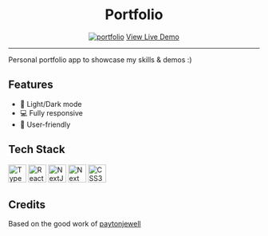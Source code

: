 <h1 align="center">
Portfolio
</h1>

<div align="center">
<a href="https://patportfolio.dev/" target="_blank" rel="noreferrer"><img src="https://user-images.githubusercontent.com/14903362/182062125-6835ac9b-06a2-4f8c-82e9-bb605c228388.png" alt="portfolio" /></a>
 <a href="https://patportfolio.dev/" align="center" target="_blank">
   View Live Demo
 </a>
</div>

---

Personal portfolio app to showcase my skills & demos :)

## Features

- 🌙 Light/Dark mode
- 💻 Fully responsive
- 🤖 User-friendly

## Tech Stack

<p align="left">
<a href="https://www.typescriptlang.org/" target="_blank" rel="noreferrer"><img src="https://raw.githubusercontent.com/danielcranney/readme-generator/main/public/icons/skills/typescript-colored.svg" width="36" height="36" alt="TypeScript" /></a>
<a href="https://reactjs.org/" target="_blank" rel="noreferrer"><img src="https://raw.githubusercontent.com/danielcranney/readme-generator/main/public/icons/skills/react-colored.svg" width="36" height="36" alt="React" /></a>
<a href="https://nextjs.org/docs" target="_blank" rel="noreferrer"><img src="https://raw.githubusercontent.com/danielcranney/readme-generator/main/public/icons/skills/nextjs-colored.svg" width="36" height="36" alt="NextJs" /></a>
<a href="https://nextui.org/" target="_blank" rel="noreferrer"><img src="https://user-images.githubusercontent.com/14903362/182061350-c4082594-1682-441f-94b6-384aaf0afe69.png" width="36" height="36" alt="Next UI" /></a>
 <a href="https://www.w3.org/TR/CSS/#css" target="_blank" rel="noreferrer"><img src="https://raw.githubusercontent.com/danielcranney/readme-generator/main/public/icons/skills/css3-colored.svg" width="36" height="36" alt="CSS3" /></a>
</p>

## Credits

Based on the good work of [paytonjewell](https://github.com/paytonjewell)
